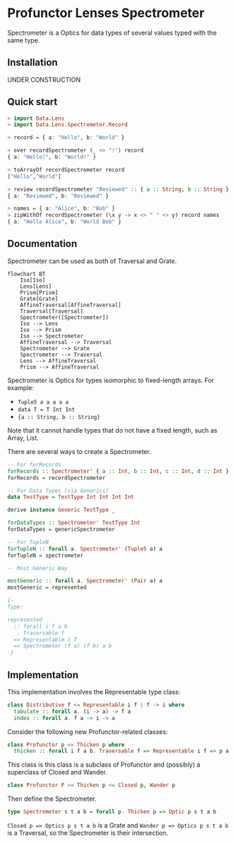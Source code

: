 # Profunctor Lenses Spectrometer

Spectrometer is a Optics for data types of several values typed with the same type.

## Installation

UNDER CONSTRUCTION

## Quick start

```purescript
> import Data.Lens
> import Data.Lens.Spectrometer.Record

> record = { a: "Hello", b: "World" }

> over recordSpectrometer (_ <> "!") record
{ a: "Hello!", b: "World!" }

> toArrayOf recordSpectrometer record
["Hello","World"]

> review recordSpectrometer "Reviewed" :: { a :: String, b :: String }
{ a: "Reviewed", b: "Reviewed" }

> names = { a: "Alice", b: "Bob" }
> zipWithOf recordSpectrometer (\x y -> x <> " " <> y) record names
{ a: "Hello Alice", b: "World Bob" }
```

## Documentation

Spectrometer can be used as both of Traversal and Grate.

```mermaid
flowchart BT
    Iso[Iso]
    Lens[Lens]
    Prism[Prism]
    Grate[Grate]
    AffineTraversal[AffineTraversal]
    Traversal[Traversal]
    Spectrometer([Spectrometer])
    Iso --> Lens
    Iso --> Prism
    Iso --> Spectrometer
    AffineTraversal --> Traversal
    Spectrometer --> Grate
    Spectrometer --> Traversal
    Lens --> AffineTraversal
    Prism --> AffineTraversal
```

Spectrometer is Optics for types isomorphic to fixed-length arrays. For example:

- `Tuple5 a a a a a`
- `data T = T Int Int`
- `{a :: String, b :: String}`

Note that it cannot handle types that do not have a fixed length, such as Array, List.

There are several ways to create a Spectrometer.

```purescript
-- For forRecords
forRecords :: Spectrometer' { a :: Int, b :: Int, c :: Int, d :: Int } Int
forRecords = recordSpectrometer

-- For Data Types (via Generics)
data TestType = TestType Int Int Int Int

derive instance Generic TestType _

forDataTypes :: Spectrometer' TestType Int
forDataTypes = genericSpectrometer

-- For TupleN
forTupleN :: forall a. Spectrometer' (Tuple5 a) a
forTupleN = spectrometer

-- Most Generic Way

mostGeneric :: forall a. Spectrometer' (Pair a) a
mostGeneric = represented

{-
Type:

represented
  :: forall i f a b
   . Traversable f
  => Representable i f
  => Spectrometer (f a) (f b) a b
-}
```

## Implementation

This implementation involves the Representable type class:

```purescript
class Distributive f <= Representable i f | f -> i where
  tabulate :: forall a. (i -> a) -> f a
  index :: forall a. f a -> i -> a
```

Consider the following new Profunctor-related classes:

```purescript
class Profunctor p <= Thicken p where
  thicken :: forall i f a b. Traversable f => Representable i f => p a b -> p (f a) (f b)
```

This class is this class is a subclass of Profunctor and (possibly) a superclass of Closed and Wander.

```purescript
class Profunctor P <= Thicken p <= Closed p, Wander p
```

Then define the Spectrometer.

```purescript
type Spectrometer s t a b = forall p. Thicken p => Optic p s t a b
```

`Closed p => Optics p s t a b` is a Grate and `Wander p => Optics p s t a b` is a Traversal, so the Spectrometer is their intersection.

